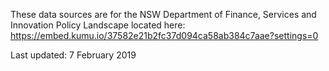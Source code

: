 These data sources are for the NSW Department of Finance, Services and Innovation Policy Landscape located here: https://embed.kumu.io/37582e21b2fc37d094ca58ab384c7aae?settings=0

Last updated: 7 February 2019
